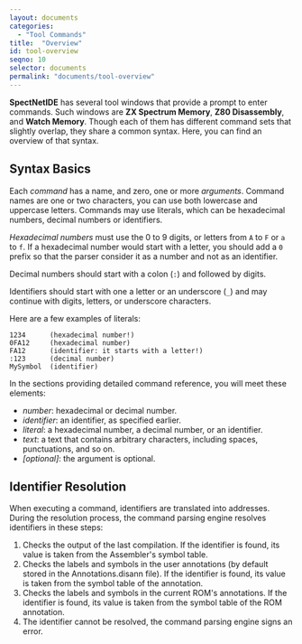 ```yaml
---
layout: documents
categories: 
  - "Tool Commands"
title:  "Overview"
id: tool-overview
seqno: 10
selector: documents
permalink: "documents/tool-overview"
---
```


__SpectNetIDE__ has several tool windows that provide a prompt to enter commands. Such windows are __ZX Spectrum Memory__, __Z80 Disassembly__, and __Watch Memory__.
Though each of them has different command sets that slightly overlap, they share a common syntax.
Here, you can find an overview of that syntax.

## Syntax Basics

Each _command_ has a name, and zero, one or more _arguments_. Command names are one or two characters, you can use both lowercase and uppercase letters. Commands may use literals, which can be hexadecimal numbers, decimal numbers or identifiers.

_Hexadecimal numbers_ must use the 0 to 9 digits, or letters from `A` to `F` or `a` to `f`. If a hexadecimal number would start with a letter, you should add a `0` prefix so that the parser consider it as a number and not as an identifier.

Decimal numbers should start with a colon (`:`) and followed by digits.

Identifiers should start with one a letter or an underscore (`_`) and may continue with digits, letters, or underscore characters.

Here are a few examples of literals:

```
1234      (hexadecimal number!)
0FA12     (hexadecimal number)
FA12      (identifier: it starts with a letter!)
:123      (decimal number)
MySymbol  (identifier)
```

In the sections providing detailed command reference, you will meet these elements:

* _number_: hexadecimal or decimal number.
* _identifier_: an identifier, as specified earlier.
* _literal_: a hexadecimal number, a decimal number, or an identifier.
* _text_: a text that contains arbitrary characters, including spaces, punctuations, and so on.
* _[optional]_: the argument is optional.

## Identifier Resolution

When executing a command, identifiers are translated into addresses. During the resolution process, the command parsing engine resolves identifiers in these steps:

1. Checks the output of the last compilation. If the identifier is found, its value is taken from the Assembler's symbol table.
2. Checks the labels and symbols in the user annotations (by default stored in the Annotations.disann file). If the identifier is found, its value is taken from the symbol table of the annotation.
3. Checks the labels and symbols in the current ROM's annotations. If the identifier is found, its value is taken from the symbol table of the ROM annotation.
4. The identifier cannot be resolved, the command parsing engine signs an error.



